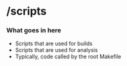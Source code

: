 # /scripts

### What goes in here
* Scripts that are used for builds
* Scripts that are used for analysis
* Typically, code called by the root Makefile
